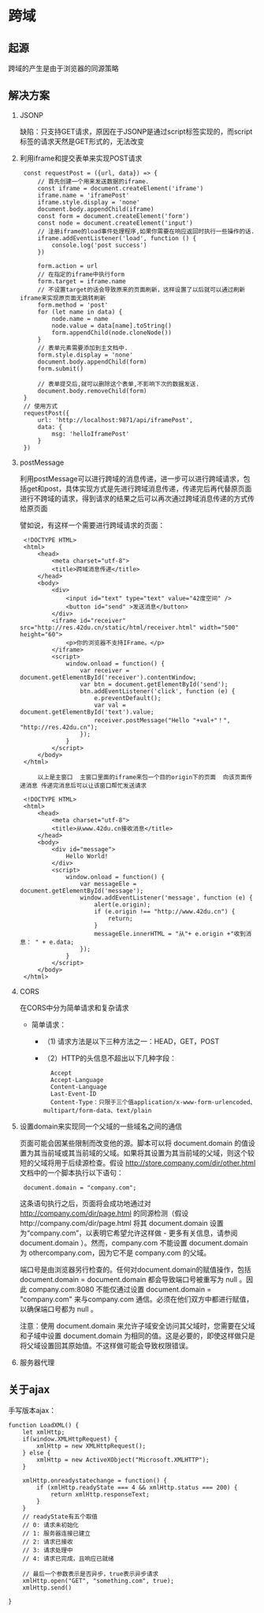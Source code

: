 # 跨域

## 起源

跨域的产生是由于浏览器的同源策略


## 解决方案

1. JSONP
   
   缺陷：只支持GET请求，原因在于JSONP是通过script标签实现的，而script标签的请求天然是GET形式的，无法改变

2. 利用iframe和提交表单来实现POST请求
   ```
    const requestPost = ({url, data}) => {
        // 首先创建一个用来发送数据的iframe.
        const iframe = document.createElement('iframe')
        iframe.name = 'iframePost'
        iframe.style.display = 'none'
        document.body.appendChild(iframe)
        const form = document.createElement('form')
        const node = document.createElement('input')
        // 注册iframe的load事件处理程序,如果你需要在响应返回时执行一些操作的话.
        iframe.addEventListener('load', function () {
            console.log('post success')
        })

        form.action = url
        // 在指定的iframe中执行form
        form.target = iframe.name
        // 不设置target的话会导致原来的页面刷新，这样设置了以后就可以通过刷新iframe来实现原页面无跳转刷新
        form.method = 'post'
        for (let name in data) {
            node.name = name
            node.value = data[name].toString()
            form.appendChild(node.cloneNode())
        }
        // 表单元素需要添加到主文档中.
        form.style.display = 'none'
        document.body.appendChild(form)
        form.submit()

        // 表单提交后,就可以删除这个表单,不影响下次的数据发送.
        document.body.removeChild(form)
    }
    // 使用方式
    requestPost({
        url: 'http://localhost:9871/api/iframePost',
        data: {
            msg: 'helloIframePost'
        }
    })
    ```

3. postMessage
   
   利用postMessage可以进行跨域的消息传递，进一步可以进行跨域请求，包括get和post，具体实现方式是先进行跨域消息传递，传递完后再代替原页面进行不跨域的请求，得到请求的结果之后可以再次通过跨域消息传递的方式传给原页面

   譬如说，有这样一个需要进行跨域请求的页面：

   ```
    <!DOCTYPE HTML>
    <html>
        <head>
            <meta charset="utf-8">
            <title>跨域消息传递</title>
        </head>
        <body>
            <div>
                <input id="text" type="text" value="42度空间" />
                <button id="send" >发送消息</button>
            </div>
            <iframe id="receiver" src="http://res.42du.cn/static/html/receiver.html" width="500" height="60">
                <p>你的浏览器不支持IFrame。</p>
            </iframe>
            <script>
                window.onload = function() {
                    var receiver = document.getElementById('receiver').contentWindow;
                    var btn = document.getElementById('send');
                    btn.addEventListener('click', function (e) {
                        e.preventDefault();
                        var val = document.getElementById('text').value;
                        receiver.postMessage("Hello "+val+"！", "http://res.42du.cn");
                    });
                }
            </script>
        </body>
    </html>

        以上是主窗口  主窗口里面的iframe来包一个目的origin下的页面  向该页面传递消息 传递完消息后可以让该窗口帮忙发送请求

    <!DOCTYPE HTML>
    <html>
        <head>
            <meta charset="utf-8">
            <title>从www.42du.cn接收消息</title>
        </head>
        <body>
            <div id="message">
                Hello World!
            </div>
            <script>
                window.onload = function() {
                    var messageEle = document.getElementById('message');
                    window.addEventListener('message', function (e) {
                        alert(e.origin);
                        if (e.origin !== "http://www.42du.cn") {
                            return;
                        }
                        messageEle.innerHTML = "从"+ e.origin +"收到消息： " + e.data;
                    });
                }
            </script>
        </body>
    </html>

   ```

4. CORS
   
   在CORS中分为简单请求和复杂请求

   * 简单请求：
        * （1) 请求方法是以下三种方法之一：HEAD，GET，POST
        * （2）HTTP的头信息不超出以下几种字段：

                Accept
                Accept-Language
                Content-Language
                Last-Event-ID
                Content-Type：只限于三个值application/x-www-form-urlencoded、multipart/form-data、text/plain

5. 设置domain来实现同一个父域的一些域名之间的通信
   
   页面可能会因某些限制而改变他的源。脚本可以将 document.domain 的值设置为其当前域或其当前域的父域。如果将其设置为其当前域的父域，则这个较短的父域将用于后续源检查。假设 http://store.company.com/dir/other.html 文档中的一个脚本执行以下语句：

        document.domain = "company.com";

    这条语句执行之后，页面将会成功地通过对 http://company.com/dir/page.html 的同源检测（假设http://company.com/dir/page.html 将其 document.domain 设置为“company.com”，以表明它希望允许这样做 - 更多有关信息，请参阅 document.domain ）。然而，company.com 不能设置 document.domain 为 othercompany.com，因为它不是 company.com 的父域。

    端口号是由浏览器另行检查的。任何对document.domain的赋值操作，包括 document.domain = document.domain 都会导致端口号被重写为 null 。因此 company.com:8080 不能仅通过设置 document.domain = "company.com" 来与company.com 通信。必须在他们双方中都进行赋值，以确保端口号都为 null 。

    注意：使用 document.domain 来允许子域安全访问其父域时，您需要在父域和子域中设置 document.domain 为相同的值。这是必要的，即使这样做只是将父域设置回其原始值。不这样做可能会导致权限错误。

6. 服务器代理
   





## 关于ajax

手写版本ajax：

    function LoadXML() {
        let xmlHttp;
        if(window.XMLHttpRequest) {
            xmlHttp = new XMLHttpRequest();
        } else {
            xmlHttp = new ActiveXObject("Microsoft.XMLHTTP");
        }

        xmlHttp.onreadystatechange = function() {
            if (xmlHttp.readyState === 4 && xmlHttp.status === 200) {
                return xmlHttp.responseText;
            }
        }
        // readyState有五个取值
        // 0: 请求未初始化
        // 1: 服务器连接已建立
        // 2: 请求已接收
        // 3: 请求处理中
        // 4: 请求已完成，且响应已就绪

        // 最后一个参数表示是否异步，true表示异步请求
        xmlHttp.open("GET", "something.com", true);
        xmlHttp.send()

    }
